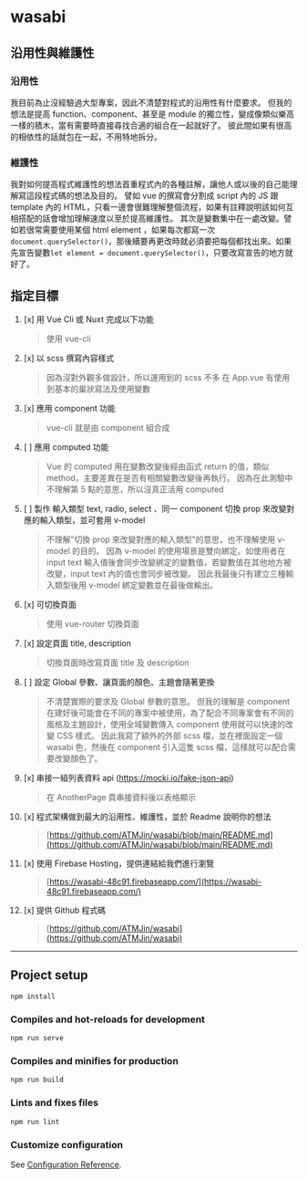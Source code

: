 # wasabi

## 沿用性與維護性

### 沿用性

我目前為止沒經驗過大型專案，因此不清楚對程式的沿用性有什麼要求。
但我的想法是提高 function、component、甚至是 module 的獨立性，變成像類似樂高一樣的積木，當有需要時直接尋找合適的組合在一起就好了。
彼此間如果有很高的相依性的話就包在一起，不用特地拆分。

### 維護性

我對如何提高程式維護性的想法首重程式內的各種註解，讓他人或以後的自己能理解寫這段程式碼的想法及目的。
譬如 vue 的撰寫會分割成 script 內的 JS 跟 template 內的 HTML，只看一邊會很難理解整個流程，如果有註釋說明該如何互相搭配的話會增加理解速度以至於提高維護性。
其次是變數集中在一處改變。譬如若很常需要使用某個 html element ，如果每次都寫一次`document.querySelector()`，那後續要再更改時就必須要把每個都找出來。如果先宣告變數`let element = document.querySelector()`，只要改寫宣告的地方就好了。

## 指定目標

1. [x] 用 Vue Cli 或 Nuxt 完成以下功能
    > 使用 vue-cli
2. [x] 以 scss 撰寫內容樣式
    > 因為沒對外觀多做設計，所以運用到的 scss 不多
    > 在 App.vue 有使用到基本的巢狀寫法及使用變數
3. [x] 應用 component 功能
    > vue-cli 就是由 component 組合成
4. [ ] 應用 computed 功能
    > Vue 的 computed 用在變數改變後經由函式 return 的值，類似 method，主要差異在是否有相關變數改變後再執行。
    > 因為在此測驗中不理解第 5 點的意思，所以沒真正活用 computed
5. [ ] 製作 輸入類型 text, radio, select 、同一 component 切換 prop 來改變對應的輸入類型，並可套用 v-model
    > 不理解"切換 prop 來改變對應的輸入類型"的意思，也不理解使用 v-model 的目的。
    > 因為 v-model 的使用場景是雙向綁定。如使用者在 input text 輸入值後會同步改變綁定的變數值，若變數值在其他地方被改變，input text 內的值也會同步被改變。
    > 因此我最後只有建立三種輸入類型後用 v-model 綁定變數並在最後做輸出。
6. [x] 可切換頁面
    > 使用 vue-router 切換頁面
7. [x] 設定頁面 title, description
    > 切換頁面時改寫頁面 title 及 description
8. [ ] 設定 Global 參數、讓頁面的顏色、主題會隨著更換
    > 不清楚實際的要求及 Global 參數的意思。
    > 但我的理解是 component 在建好後可能會在不同的專案中被使用，為了配合不同專案會有不同的風格及主題設計，使用全域變數傳入 component 使用就可以快速的改變 CSS 樣式。
    > 因此我寫了額外的外部 scss 檔，並在裡面設定一個 wasabi 色，然後在 component 引入這隻 scss 檔，這樣就可以配合需要改變顏色了。
9. [x] 串接一組列表資料 api (https://mocki.io/fake-json-api)
    > 在 AnotherPage 頁串接資料後以表格顯示
10. [x] 程式架構做到最大的沿用性、維護性，並於 Readme 說明你的想法
    > [https://github.com/ATMJin/wasabi/blob/main/README.md](https://github.com/ATMJin/wasabi/blob/main/README.md)
11. [x] 使用 Firebase Hosting，提供連結給我們進行瀏覽
    > [https://wasabi-48c91.firebaseapp.com/](https://wasabi-48c91.firebaseapp.com/)
12. [x] 提供 Github 程式碼
    > [https://github.com/ATMJin/wasabi](https://github.com/ATMJin/wasabi)

---

## Project setup

```
npm install
```

### Compiles and hot-reloads for development

```
npm run serve
```

### Compiles and minifies for production

```
npm run build
```

### Lints and fixes files

```
npm run lint
```

### Customize configuration

See [Configuration Reference](https://cli.vuejs.org/config/).
